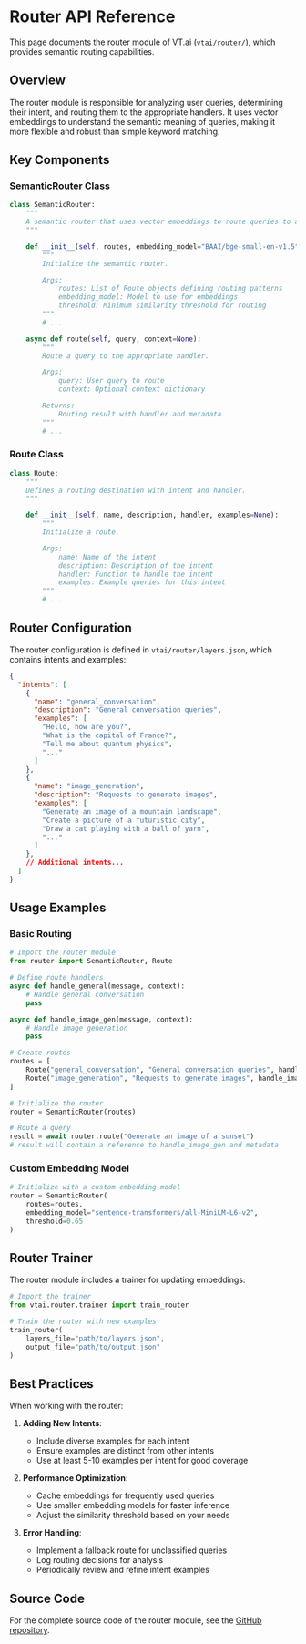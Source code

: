 # Router API Reference

This page documents the router module of VT.ai (`vtai/router/`), which provides semantic routing capabilities.

## Overview

The router module is responsible for analyzing user queries, determining their intent, and routing them to the appropriate handlers. It uses vector embeddings to understand the semantic meaning of queries, making it more flexible and robust than simple keyword matching.

## Key Components

### SemanticRouter Class

```python
class SemanticRouter:
    """
    A semantic router that uses vector embeddings to route queries to appropriate handlers.
    """

    def __init__(self, routes, embedding_model="BAAI/bge-small-en-v1.5", threshold=0.7):
        """
        Initialize the semantic router.

        Args:
            routes: List of Route objects defining routing patterns
            embedding_model: Model to use for embeddings
            threshold: Minimum similarity threshold for routing
        """
        # ...

    async def route(self, query, context=None):
        """
        Route a query to the appropriate handler.

        Args:
            query: User query to route
            context: Optional context dictionary

        Returns:
            Routing result with handler and metadata
        """
        # ...
```

### Route Class

```python
class Route:
    """
    Defines a routing destination with intent and handler.
    """

    def __init__(self, name, description, handler, examples=None):
        """
        Initialize a route.

        Args:
            name: Name of the intent
            description: Description of the intent
            handler: Function to handle the intent
            examples: Example queries for this intent
        """
        # ...
```

## Router Configuration

The router configuration is defined in `vtai/router/layers.json`, which contains intents and examples:

```json
{
  "intents": [
    {
      "name": "general_conversation",
      "description": "General conversation queries",
      "examples": [
        "Hello, how are you?",
        "What is the capital of France?",
        "Tell me about quantum physics",
        "..."
      ]
    },
    {
      "name": "image_generation",
      "description": "Requests to generate images",
      "examples": [
        "Generate an image of a mountain landscape",
        "Create a picture of a futuristic city",
        "Draw a cat playing with a ball of yarn",
        "..."
      ]
    },
    // Additional intents...
  ]
}
```

## Usage Examples

### Basic Routing

```python
# Import the router module
from router import SemanticRouter, Route

# Define route handlers
async def handle_general(message, context):
    # Handle general conversation
    pass

async def handle_image_gen(message, context):
    # Handle image generation
    pass

# Create routes
routes = [
    Route("general_conversation", "General conversation queries", handle_general),
    Route("image_generation", "Requests to generate images", handle_image_gen),
]

# Initialize the router
router = SemanticRouter(routes)

# Route a query
result = await router.route("Generate an image of a sunset")
# result will contain a reference to handle_image_gen and metadata
```

### Custom Embedding Model

```python
# Initialize with a custom embedding model
router = SemanticRouter(
    routes=routes,
    embedding_model="sentence-transformers/all-MiniLM-L6-v2",
    threshold=0.65
)
```

## Router Trainer

The router module includes a trainer for updating embeddings:

```python
# Import the trainer
from vtai.router.trainer import train_router

# Train the router with new examples
train_router(
    layers_file="path/to/layers.json",
    output_file="path/to/output.json"
)
```

## Best Practices

When working with the router:

1. **Adding New Intents**:
   - Include diverse examples for each intent
   - Ensure examples are distinct from other intents
   - Use at least 5-10 examples per intent for good coverage

2. **Performance Optimization**:
   - Cache embeddings for frequently used queries
   - Use smaller embedding models for faster inference
   - Adjust the similarity threshold based on your needs

3. **Error Handling**:
   - Implement a fallback route for unclassified queries
   - Log routing decisions for analysis
   - Periodically review and refine intent examples

## Source Code

For the complete source code of the router module, see the [GitHub repository](https://github.com/vinhnx/VT.ai/tree/main/vtai/router).
